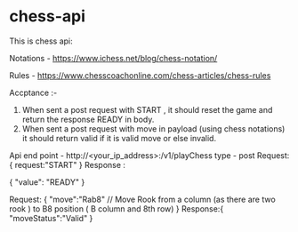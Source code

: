 # chess-api

This is chess api: 

Notations - https://www.ichess.net/blog/chess-notation/

Rules - https://www.chesscoachonline.com/chess-articles/chess-rules 

Accptance :- 
1) When sent a post request with START , it should reset the game and return the response READY in body.
2) When sent a post request with move in payload (using chess notations) it should return valid if it is valid move or else invalid.

Api end point - http://<your_ip_address>:<port>/v1/playChess
type - post 
Request: 
{
	request:"START"
}
Response : 

{
    "value": "READY"
}

Request: 
{
	"move":"Rab8" // Move Rook from a column (as there are two rook ) to B8 position ( B column and 8th row)
}
Response:{
	"moveStatus":"Valid"
}



